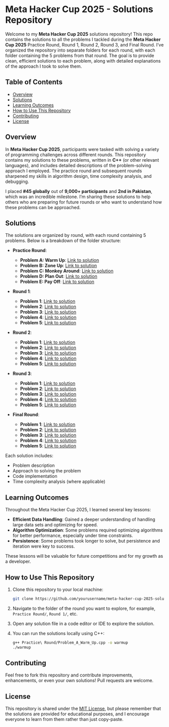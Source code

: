 # Meta Hacker Cup 2025 - Solutions Repository

Welcome to my **Meta Hacker Cup 2025** solutions repository! This repo contains the solutions to all the problems I tackled during the **Meta Hacker Cup 2025** Practice Round, Round 1, Round 2, Round 3, and Final Round. I’ve organized the repository into separate folders for each round, with each folder containing the 5 problems from that round. The goal is to provide clean, efficient solutions to each problem, along with detailed explanations of the approach I took to solve them.

## Table of Contents

* [Overview](#overview)
* [Solutions](#solutions)
* [Learning Outcomes](#learning-outcomes)
* [How to Use This Repository](#how-to-use-this-repository)
* [Contributing](#contributing)
* [License](#license)

## Overview

In **Meta Hacker Cup 2025**, participants were tasked with solving a variety of programming challenges across different rounds. This repository contains my solutions to these problems, written in **C++** (or other relevant languages), and includes detailed descriptions of the problem-solving approach I employed. The practice round and subsequent rounds sharpened my skills in algorithm design, time complexity analysis, and debugging.

I placed **#45 globally** out of **9,000+ participants** and **2nd in Pakistan**, which was an incredible milestone. I’m sharing these solutions to help others who are preparing for future rounds or who want to understand how these problems can be approached.

## Solutions

The solutions are organized by round, with each round containing 5 problems. Below is a breakdown of the folder structure:

* **Practice Round**:

  * **Problem A: Warm Up**: [Link to solution](Practice%20Round/Problem_A_Warm_Up.cpp)
  * **Problem B: Zone Up**: [Link to solution](Practice%20Round/Problem_B_Zone_Up.cpp)
  * **Problem C: Monkey Around**: [Link to solution](Practice%20Round/Problem_C_Monkey_Around.cpp)
  * **Problem D: Plan Out**: [Link to solution](Practice%20Round/Problem_D_Plan_Out.cpp)
  * **Problem E: Pay Off**: [Link to solution](Practice%20Round/Problem_E_Pay_Off.cpp)

* **Round 1**:

  * **Problem 1**: [Link to solution](round-1/problem_1.cpp)
  * **Problem 2**: [Link to solution](round-1/problem_2.cpp)
  * **Problem 3**: [Link to solution](round-1/problem_3.cpp)
  * **Problem 4**: [Link to solution](round-1/problem_4.cpp)
  * **Problem 5**: [Link to solution](round-1/problem_5.cpp)

* **Round 2**:

  * **Problem 1**: [Link to solution](round-2/problem_1.cpp)
  * **Problem 2**: [Link to solution](round-2/problem_2.cpp)
  * **Problem 3**: [Link to solution](round-2/problem_3.cpp)
  * **Problem 4**: [Link to solution](round-2/problem_4.cpp)
  * **Problem 5**: [Link to solution](round-2/problem_5.cpp)

* **Round 3**:

  * **Problem 1**: [Link to solution](round-3/problem_1.cpp)
  * **Problem 2**: [Link to solution](round-3/problem_2.cpp)
  * **Problem 3**: [Link to solution](round-3/problem_3.cpp)
  * **Problem 4**: [Link to solution](round-3/problem_4.cpp)
  * **Problem 5**: [Link to solution](round-3/problem_5.cpp)

* **Final Round**:

  * **Problem 1**: [Link to solution](final-round/problem_1.cpp)
  * **Problem 2**: [Link to solution](final-round/problem_2.cpp)
  * **Problem 3**: [Link to solution](final-round/problem_3.cpp)
  * **Problem 4**: [Link to solution](final-round/problem_4.cpp)
  * **Problem 5**: [Link to solution](final-round/problem_5.cpp)

Each solution includes:

* Problem description
* Approach to solving the problem
* Code implementation
* Time complexity analysis (where applicable)

## Learning Outcomes

Throughout the Meta Hacker Cup 2025, I learned several key lessons:

* **Efficient Data Handling**: Gained a deeper understanding of handling large data sets and optimizing for speed.
* **Algorithm Optimization**: Some problems required optimizing algorithms for better performance, especially under time constraints.
* **Persistence**: Some problems took longer to solve, but persistence and iteration were key to success.

These lessons will be valuable for future competitions and for my growth as a developer.

## How to Use This Repository

1. Clone this repository to your local machine:

   ```bash
   git clone https://github.com/yourusername/meta-hacker-cup-2025-solutions.git
   ```
2. Navigate to the folder of the round you want to explore, for example, `Practice Round/`, `Round 1/`, etc.
3. Open any solution file in a code editor or IDE to explore the solution.
4. You can run the solutions locally using C++:

   ```bash
   g++ Practice\ Round/Problem_A_Warm_Up.cpp -o warmup
   ./warmup
   ```

## Contributing

Feel free to fork this repository and contribute improvements, enhancements, or even your own solutions! Pull requests are welcome.

## License

This repository is shared under the [MIT License](LICENSE), but please remember that the solutions are provided for educational purposes, and I encourage everyone to learn from them rather than just copy-paste.


